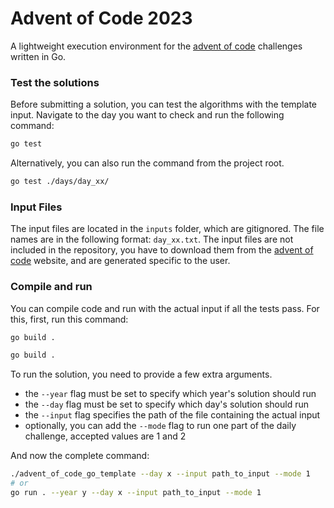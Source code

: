 # Advent of Code 2023

A lightweight execution environment for the [advent of code](https://adventofcode.com/) challenges written in Go.

### Test the solutions

Before submitting a solution, you can test the algorithms with the template input. Navigate to the day you want to check and run the
following command:

```sh
go test
```

Alternatively, you can also run the command from the project root.

```sh
go test ./days/day_xx/
```

### Input Files

The input files are located in the `inputs` folder, which are gitignored. The file names are in the following format: `day_xx.txt`. The input files are not included in the repository, you have to download them from the [advent of code](https://adventofcode.com/) website, and are generated specific to the user.

### Compile and run

You can compile code and run with the actual input if all the tests pass. For this, first, run this command:

```sh
go build .
```

```sh
go build .
```

To run the solution, you need to provide a few extra arguments.
* the `--year` flag must be set to specify which year's solution should run
* the `--day` flag must be set to specify which day's solution should run
* the `--input` flag specifies the path of the file containing the actual input
* optionally, you can add the `--mode` flag to run one part of the daily challenge, accepted values are 1 and 2

And now the complete command:

```sh
./advent_of_code_go_template --day x --input path_to_input --mode 1
# or
go run . --year y --day x --input path_to_input --mode 1
```